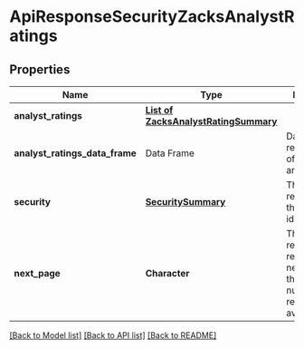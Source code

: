 # ApiResponseSecurityZacksAnalystRatings

[//]: # (CLASS:IntrinioSDK::ApiResponseSecurityZacksAnalystRatings)

[//]: # (KIND:object)

## Properties

[//]: # (START_DEFINITION)

Name | Type | Description
------------ | ------------- | -------------
**analyst_ratings** | [**List of ZacksAnalystRatingSummary**](ZacksAnalystRatingSummary.md) |  &nbsp;
**analyst_ratings_data_frame** | Data Frame | Data frame representation of analyst_ratings
**security** | [**SecuritySummary**](SecuritySummary.md) | The Security resolved from the given identifier &nbsp;
**next_page** | **Character** | The token required to request the next page of the data. If null, no further results are available. &nbsp;

[//]: # (END_DEFINITION)


[//]: # (CONTAINED_CLASS:IntrinioSDK::ZacksAnalystRatingSummary)


[//]: # (CONTAINED_CLASS:IntrinioSDK::SecuritySummary)


[[Back to Model list]](../README.md#documentation-for-models) [[Back to API list]](../README.md#documentation-for-api-endpoints) [[Back to README]](../README.md)


